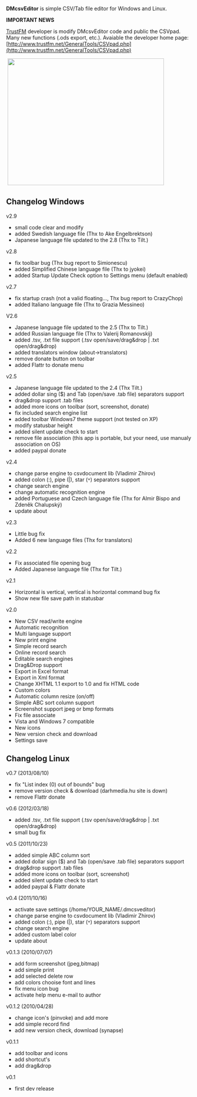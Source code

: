 **DMcsvEditor** is simple CSV/Tab file editor for Windows and Linux.

**IMPORTANT NEWS**

[TrustFM](http://www.trustfm.net) developer is modify DMcsvEditor code and public the CSVpad. Many new functions (.ods export, etc.). Avaiable the developer home page: [http://www.trustfm.net/GeneralTools/CSVpad.php](http://www.trustfm.net/GeneralTools/CSVpad.php)


![![](https://lh5.googleusercontent.com/-QCOuBgW0ttI/UC1-2ird4rI/AAAAAAAAEkU/oqwPhjSl6TQ/s400/dmcvseditor29.jpg)](https://lh5.googleusercontent.com/-QCOuBgW0ttI/UC1-2ird4rI/AAAAAAAAEkU/oqwPhjSl6TQ/s707/dmcvseditor29.jpg)
<a href='http://www.youtube.com/watch?feature=player_embedded&v=Z47Ope13vh4' target='_blank'><img src='http://img.youtube.com/vi/Z47Ope13vh4/0.jpg' width='425' height=344 /></a>

## Changelog Windows ##

v2.9
  * small code clear and modify
  * added Swedish language file (Thx to Ake Engelbrektson)
  * Japanese language file updated to the 2.8 (Thx to Tilt.)

v2.8
  * fix toolbar bug (Thx bug report to Simionescu)
  * added Simplified Chinese language file (Thx to jyokei)
  * added Startup Update Check option to Settings menu (default enabled)

v2.7
  * fix startup crash (not a valid floating..., Thx bug report to CrazyChop)
  * added Italiano language file (Thx to Grazia Messineo)

V2.6
  * Japanese language file updated to the 2.5 (Thx to Tilt.)
  * added Russian language file (Thx to Valerij Romanovskij)
  * added .tsv, .txt file support (.tsv open/save/drag&drop | .txt open/drag&drop)
  * added translators window (about->translators)
  * remove donate button on toolbar
  * added Flattr to donate menu

v2.5
  * Japanese language file updated to the 2.4 (Thx Tilt.)
  * added dollar sing ($) and Tab (open/save .tab file) separators support
  * drag&drop support .tab files
  * added more icons on toolbar (sort, screenshot, donate)
  * fix included search engine list
  * added toolbar Windows7 theme support (not tested on XP)
  * modify statusbar height
  * added silent update check to start
  * remove file association (this app is portable, but your need, use manualy association on OS)
  * added paypal donate

v2.4
  * change parse engine to csvdocument lib (Vladimir Zhirov)
  * added colon (:), pipe (|), star (`*`) separators support
  * change search engine
  * change automatic recognition engine
  * added Portuguese and Czech language file (Thx for Almir Bispo and Zdeněk Chalupský)
  * update about

v2.3
  * Little bug fix
  * Added 6 new language files (Thx for translators)

v2.2

  * Fix associated file opening bug
  * Added Japanese language file (Thx for Tilt.)

v2.1

  * Horizontal is vertical, vertical is horizontal command bug fix
  * Show new file save path in statusbar

v2.0

  * New CSV read/write engine
  * Automatic recognition
  * Multi language support
  * New print engine
  * Simple record search
  * Online record search
  * Editable search engines
  * Drag&Drop support
  * Export in Excel format
  * Export in Xml format
  * Change XHTML 1.1 export to 1.0 and fix HTML code
  * Custom colors
  * Automatic column resize (on/off)
  * Simple ABC sort column support
  * Screenshot support jpeg or bmp formats
  * Fix file associate
  * Vista and Windows 7 compatible
  * New icons
  * New version check and download
  * Settings save

## Changelog Linux ##

v0.7 (2013/08/10)

  * fix "List index (0) out of bounds" bug
  * remove version check & download (darhmedia.hu site is down)
  * remove Flattr donate

v0.6 (2012/03/18)

  * added .tsv, .txt file support (.tsv open/save/drag&drop | .txt open/drag&drop)
  * small bug fix

v0.5 (2011/10/23)

  * added simple ABC column sort
  * added dollar sign ($) and Tab (open/save .tab file) separators support
  * drag&drop support .tab files
  * added more icons on toolbar (sort, screenshot)
  * added silent update check to start
  * added paypal & Flattr donate

v0.4 (2011/10/16)
  * activate save settings (/home/YOUR\_NAME/.dmcsveditor)
  * change parse engine to csvdocument lib (Vladimir Zhirov)
  * added colon (:), pipe (|), star (`*`) separators support
  * change search engine
  * added custom label color
  * update about

v0.1.3 (2010/07/07)
  * add form screenshot (jpeg,bitmap)
  * add simple print
  * add selected delete row
  * add colors chooise font and lines
  * fix menu icon bug
  * activate help menu e-mail to author


v0.1.2 (2010/04/28)
  * change icon's (pinvoke) and add more
  * add simple record find
  * add new version check, download (synapse)

v0.1.1
  * add toolbar and icons
  * add shortcut's
  * add drag&drop

v0.1
  * first dev release